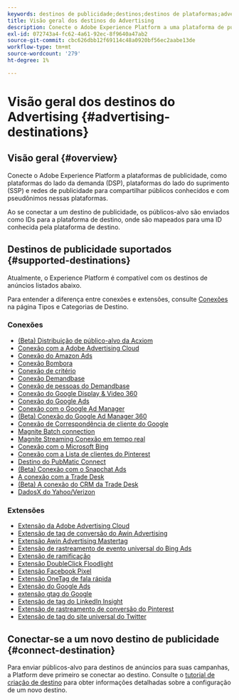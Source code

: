 ```yaml
---
keywords: destinos de publicidade;destinos;destinos de plataformas;advertising destinations;destinations;platform destinations
title: Visão geral dos destinos do Advertising
description: Conecte o Adobe Experience Platform a uma plataforma de publicidade de terceiros (por exemplo, DSP, rede de publicidade, SSP) e compartilhe públicos com pseudônimos nessas plataformas.
exl-id: 072743a4-fc62-4a61-92ec-8f9640a47ab2
source-git-commit: cbc626dbb12f69114c48a0920bf56ec2aabe13de
workflow-type: tm+mt
source-wordcount: '279'
ht-degree: 1%

---
```


# Visão geral dos destinos do Advertising {#advertising-destinations}

## Visão geral {#overview}

Conecte o Adobe Experience Platform a plataformas de publicidade, como plataformas do lado da demanda (DSP), plataformas do lado do suprimento (SSP) e redes de publicidade para compartilhar públicos conhecidos e com pseudônimos nessas plataformas.

Ao se conectar a um destino de publicidade, os públicos-alvo são enviados como IDs para a plataforma de destino, onde são mapeados para uma ID conhecida pela plataforma de destino.

## Destinos de publicidade suportados {#supported-destinations}

Atualmente, o Experience Platform é compatível com os destinos de anúncios listados abaixo.

Para entender a diferença entre conexões e extensões, consulte [Conexões](../../destination-types.md#connections) na página Tipos e Categorias de Destino.

### Conexões

* [(Beta) Distribuição de público-alvo da Acxiom](acxiom-audience-distribution.md)
* [Conexão com a Adobe Advertising Cloud](adobe-advertising-cloud-connection.md)
* [Conexão do Amazon Ads](amazon-ads.md)
* [Conexão Bombora](bombora.md)
* [Conexão de critério](criteo.md)
* [Conexão Demandbase](demandbase.md)
* [Conexão de pessoas do Demandbase](demandbase-people.md)
* [Conexão do Google Display &amp; Video 360](google-dv360.md)
* [Conexão do Google Ads](google-ads-destination.md)
* [Conexão com o Google Ad Manager](google-ad-manager.md)
* [(Beta) Conexão do Google Ad Manager 360](google-ad-manager-360-connection.md)
* [Conexão de Correspondência de cliente do Google](google-customer-match.md)
* [Magnite Batch connection](magnite-batch.md)
* [Magnite Streaming Conexão em tempo real](magnite-streaming.md)
* [Conexão com o Microsoft Bing](bing.md)
* [Conexão com a Lista de clientes do Pinterest](pinterest.md)
* [Destino do PubMatic Connect](pubmatic.md)
* [(Beta) Conexão com o Snapchat Ads](snap-inc.md)
* [A conexão com a Trade Desk](tradedesk.md)
* [(Beta) A conexão do CRM da Trade Desk](tradedesk-emails.md)
* [DadosX do Yahoo/Verizon](datax.md)

### Extensões

* [Extensão da Adobe Advertising Cloud](adobe-advertising-cloud.md)
* [Extensão de tag de conversão do Awin Advertising](awin-conversiontag.md)
* [Extensão Awin Advertising Mastertag](awin-mastertag.md)
* [Extensão de rastreamento de evento universal do Bing Ads](bing-ads.md)
* [Extensão de ramificação](branch.md)
* [Extensão DoubleClick Floodlight](doubleclick-floodlight.md)
* [Extensão Facebook Pixel](facebook-pixel.md)
* [Extensão OneTag de fala rápida](flashtalking.md)
* [Extensão do Google Ads](google-ads-extension.md)
* [extensão gtag do Google](gtag-advertising.md)
* [Extensão de tag do LinkedIn Insight](linkedin.md)
* [Extensão de rastreamento de conversão do Pinterest](pinterest-extension.md)
* [Extensão de tag do site universal do Twitter](twitter-uwt.md)

## Conectar-se a um novo destino de publicidade {#connect-destination}

Para enviar públicos-alvo para destinos de anúncios para suas campanhas, a Platform deve primeiro se conectar ao destino. Consulte o [tutorial de criação de destino](../../ui/connect-destination.md) para obter informações detalhadas sobre a configuração de um novo destino.
